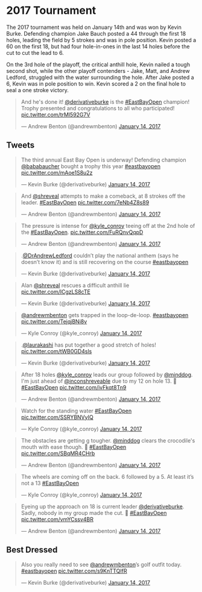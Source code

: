 <link href="https://cdn.rawgit.com/kevinburke/markdowncss/master/markdown.css"
rel="stylesheet"></link>

# 2017 Tournament

The 2017 tournament was held on January 14th and was won by Kevin Burke.
Defending champion Jake Bauch posted a 44 through the first 18 holes, leading
the field by 5 strokes and was in pole position. Kevin posted a 60 on the first
18, but had four hole-in-ones in the last 14 holes before the cut to cut the
lead to 6.

On the 3rd hole of the playoff, the critical anthill hole, Kevin nailed a tough
second shot, while the other playoff contenders - Jake, Matt, and Andrew
Ledford, struggled with the water surrounding the hole. After Jake posted a 6,
Kevin was in pole position to win. Kevin scored a 2 on the final hole to seal
a one stroke victory.

<blockquote class="twitter-tweet" data-lang="en"><p lang="en" dir="ltr">And he&#39;s done it! <a href="https://twitter.com/derivativeburke">@derivativeburke</a> is the <a href="https://twitter.com/hashtag/EastBayOpen?src=hash">#EastBayOpen</a> champion! Trophy presented and congratulations to all who participated! <a href="https://t.co/trMl592G7V">pic.twitter.com/trMl592G7V</a></p>&mdash; Andrew Benton (@andrewmbenton) <a href="https://twitter.com/andrewmbenton/status/820395324829147136">January 14, 2017</a></blockquote>

## Tweets

<script async src="//platform.twitter.com/widgets.js" charset="utf-8"></script>

<blockquote class="twitter-tweet" data-lang="en"><p lang="en" dir="ltr">The third annual East Bay Open is underway! Defending champion <a href="https://twitter.com/bababaucher">@bababaucher</a> bought a trophy this year <a href="https://twitter.com/hashtag/eastbayopen?src=hash">#eastbayopen</a> <a href="https://t.co/mAoe1S8u2z">pic.twitter.com/mAoe1S8u2z</a></p>&mdash; Kevin Burke (@derivativeburke) <a href="https://twitter.com/derivativeburke/status/820353014946897921">January 14, 2017</a></blockquote>

<blockquote class="twitter-tweet" data-lang="en"><p lang="en" dir="ltr">And <a href="https://twitter.com/shreveal">@shreveal</a> attempts to make a comeback, at 8 strokes off the leader. <a href="https://twitter.com/hashtag/EastBayOpen?src=hash">#EastBayOpen</a> <a href="https://t.co/7eNb4Z8s89">pic.twitter.com/7eNb4Z8s89</a></p>&mdash; Andrew Benton (@andrewmbenton) <a href="https://twitter.com/andrewmbenton/status/820356664633110528">January 14, 2017</a></blockquote>

<blockquote class="twitter-tweet" data-lang="en"><p lang="en" dir="ltr">The pressure is intense for <a href="https://twitter.com/kyle_conroy">@kyle_conroy</a> teeing off at the 2nd hole of the <a href="https://twitter.com/hashtag/EastBayOpen?src=hash">#EastBayOpen</a>. <a href="https://t.co/FuRQnvQqpD">pic.twitter.com/FuRQnvQqpD</a></p>&mdash; Andrew Benton (@andrewmbenton) <a href="https://twitter.com/andrewmbenton/status/820352238900027392">January 14, 2017</a></blockquote>

<blockquote class="twitter-tweet" data-lang="en"><p lang="en" dir="ltr">.<a href="https://twitter.com/DrAndrewLedford">@DrAndrewLedford</a> couldn’t play the national anthem (says he doesn’t know it) and is still recovering on the course <a href="https://twitter.com/hashtag/eastbayopen?src=hash">#eastbayopen</a></p>&mdash; Kevin Burke (@derivativeburke) <a href="https://twitter.com/derivativeburke/status/820367366416568320">January 14, 2017</a></blockquote>

<blockquote class="twitter-tweet" data-lang="en"><p lang="en" dir="ltr">Alan <a href="https://twitter.com/shreveal">@shreveal</a> rescues a difficult anthill lie <a href="https://t.co/ICgzLS8cTE">pic.twitter.com/ICgzLS8cTE</a></p>&mdash; Kevin Burke (@derivativeburke) <a href="https://twitter.com/derivativeburke/status/820366112948793344">January 14, 2017</a></blockquote>

<blockquote class="twitter-tweet" data-lang="en"><p lang="en" dir="ltr"><a href="https://twitter.com/andrewmbenton">@andrewmbenton</a> gets trapped in the loop-de-loop. <a href="https://twitter.com/hashtag/eastbayopen?src=hash">#eastbayopen</a> <a href="https://t.co/TejqjBNi8v">pic.twitter.com/TejqjBNi8v</a></p>&mdash; Kyle Conroy (@kyle_conroy) <a href="https://twitter.com/kyle_conroy/status/820372847277182976">January 14, 2017</a></blockquote>

<blockquote class="twitter-tweet" data-lang="en"><p lang="en" dir="ltr">.<a href="https://twitter.com/LauraKashi">@laurakashi</a> has put together a good stretch of holes! <a href="https://t.co/tWB0GD4sls">pic.twitter.com/tWB0GD4sls</a></p>&mdash; Kevin Burke (@derivativeburke) <a href="https://twitter.com/derivativeburke/status/820379147620913152">January 14, 2017</a></blockquote>

<blockquote class="twitter-tweet" data-lang="en"><p lang="en" dir="ltr">After 18 holes <a href="https://twitter.com/kyle_conroy">@kyle_conroy</a> leads our group followed by <a href="https://twitter.com/minddog">@minddog</a>. I&#39;m just ahead of <a href="https://twitter.com/inconshreveable">@inconshreveable</a> due to my 12 on hole 13. 😬 <a href="https://twitter.com/hashtag/EastBayOpen?src=hash">#EastBayOpen</a> <a href="https://t.co/ivFkqt8Tn9">pic.twitter.com/ivFkqt8Tn9</a></p>&mdash; Andrew Benton (@andrewmbenton) <a href="https://twitter.com/andrewmbenton/status/820374803278221312">January 14, 2017</a></blockquote>

<blockquote class="twitter-tweet" data-lang="en"><p lang="en" dir="ltr">Watch for the standing water <a href="https://twitter.com/hashtag/EastBayOpen?src=hash">#EastBayOpen</a> <a href="https://t.co/SSRYBNVyIQ">pic.twitter.com/SSRYBNVyIQ</a></p>&mdash; Kyle Conroy (@kyle_conroy) <a href="https://twitter.com/kyle_conroy/status/820378976702955520">January 14, 2017</a></blockquote>

<blockquote class="twitter-tweet" data-lang="en"><p lang="en" dir="ltr">The obstacles are getting g tougher. <a href="https://twitter.com/minddog">@minddog</a> clears the crocodile&#39;s mouth with ease though. 🐊 <a href="https://twitter.com/hashtag/EastBayOpen?src=hash">#EastBayOpen</a> <a href="https://t.co/SBqMR4CHrb">pic.twitter.com/SBqMR4CHrb</a></p>&mdash; Andrew Benton (@andrewmbenton) <a href="https://twitter.com/andrewmbenton/status/820379191438778368">January 14, 2017</a></blockquote>

<blockquote class="twitter-tweet" data-lang="en"><p lang="en" dir="ltr">The wheels are coming off on the back. 6 followed by a 5. At least it’s not a 13 <a href="https://twitter.com/hashtag/EastBayOpen?src=hash">#EastBayOpen</a></p>&mdash; Kyle Conroy (@kyle_conroy) <a href="https://twitter.com/kyle_conroy/status/820386078678859776">January 14, 2017</a></blockquote>

<blockquote class="twitter-tweet" data-lang="en"><p lang="en" dir="ltr">Eyeing up the approach on 18 is current leader <a href="https://twitter.com/derivativeburke">@derivativeburke</a>. Sadly, nobody in my group made the cut. 🤔 <a href="https://twitter.com/hashtag/EastBayOpen?src=hash">#EastBayOpen</a> <a href="https://t.co/vmYCssv4BR">pic.twitter.com/vmYCssv4BR</a></p>&mdash; Andrew Benton (@andrewmbenton) <a href="https://twitter.com/andrewmbenton/status/820393064103456769">January 14, 2017</a></blockquote>

## Best Dressed

<blockquote class="twitter-tweet" data-lang="en"><p lang="en" dir="ltr">Also you really need to see <a href="https://twitter.com/andrewmbenton">@andrewmbenton</a>’s golf outfit today. <a href="https://twitter.com/hashtag/eastbayopen?src=hash">#eastbayopen</a> <a href="https://t.co/s9KnTTQIfR">pic.twitter.com/s9KnTTQIfR</a></p>&mdash; Kevin Burke (@derivativeburke) <a href="https://twitter.com/derivativeburke/status/820353987375296512">January 14, 2017</a></blockquote>
